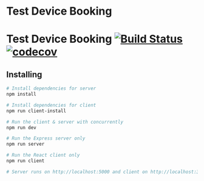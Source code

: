
# Test Device Booking

# Test Device Booking [![Build Status](https://travis-ci.com/alexweininger/Test-Device-Booking.svg?branch=master)](https://travis-ci.com/alexweininger/Test-Device-Booking) [![codecov](https://codecov.io/gh/alexweininger/Test-Device-Booking/branch/TeamB/graph/badge.svg)](https://codecov.io/gh/alexweininger/Test-Device-Booking/branch/TeamB)

## Installing

``` bash
# Install dependencies for server
npm install

# Install dependencies for client
npm run client-install

# Run the client & server with concurrently
npm run dev

# Run the Express server only
npm run server

# Run the React client only
npm run client

# Server runs on http://localhost:5000 and client on http://localhost:3000

